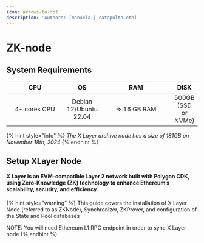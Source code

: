 ```yaml
---
icon: arrows-to-dot
description: 'Authors: [man4ela | catapulta.eth]'
---
```


# ZK-node

## System Requirements

<table><thead><tr><th width="150" align="center">CPU</th><th align="center">OS</th><th width="192" align="center">RAM</th><th align="center">DISK</th></tr></thead><tbody><tr><td align="center">4+ cores CPU</td><td align="center">Debian 12/Ubuntu 22.04</td><td align="center">=> 16 GB RAM</td><td align="center">500GB (SSD or NVMe)</td></tr></tbody></table>

{% hint style="info" %}
_The X Layer archive node has a size of 181GB on November 18th, 2024_
{% endhint %}

## Setup XLayer Node

#### X Layer is an EVM-compatible Layer 2 network built with Polygon CDK, using Zero-Knowledge (ZK) technology to enhance Ethereum’s scalability, security, and efficiency

{% hint style="warning" %}
This guide covers the installation of X Layer Node (referred to as ZKNode), Synchronizer, ZKProver, and configuration of the State and Pool databases



NOTE: You will need Ethereum L1 RPC endpoint in order to sync X Layer node
{% endhint %}

